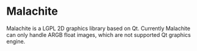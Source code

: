 Malachite
=========

Malachite is a LGPL 2D graphics library based on Qt.
Currently Malachite can only handle ARGB float images, which are not supported Qt graphics engine.
